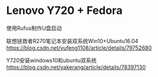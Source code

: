 # Lenovo Y720 + Fedora

使用Rufus制作U盘启动

联想拯救者R270笔记本安装双系统Win10+Ubuntu16.04 
https://blog.csdn.net/yufeng1108/article/details/79752680 

Y720安装windows10和ubuntu双系统 
https://blog.csdn.net/yakerang/article/details/78397130 
